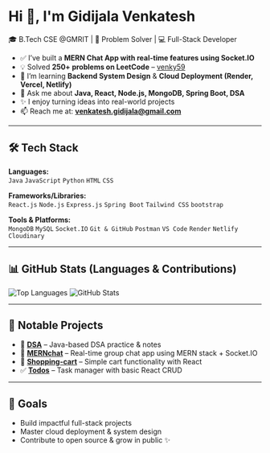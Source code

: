 # Hi 👋, I'm Gidijala Venkatesh

🎓 B.Tech CSE @GMRIT | 🧠 Problem Solver | 💻 Full-Stack Developer

- ✅ I’ve built a **MERN Chat App with real-time features using Socket.IO**
- 💡 Solved **250+ problems on LeetCode** – [venky59](https://leetcode.com/u/venky59/)
- 🌱 I’m learning **Backend System Design** & **Cloud Deployment (Render, Vercel, Netlify)**
- 💬 Ask me about **Java, React, Node.js, MongoDB, Spring Boot, DSA**
- ✨ I enjoy turning ideas into real-world projects
- 📫 Reach me at: **venkatesh.gidijala@gmail.com**

---

## 🛠️ Tech Stack

**Languages:**  
`Java` `JavaScript` `Python` `HTML` `CSS`

**Frameworks/Libraries:**  
`React.js` `Node.js` `Express.js` `Spring Boot` `Tailwind CSS` `bootstrap`

**Tools & Platforms:**  
`MongoDB` `MySQL` `Socket.IO` `Git & GitHub` `Postman` `VS Code` `Render` `Netlify` `Cloudinary`

---

## 📊 GitHub Stats (Languages & Contributions)

![Top Languages](https://github-readme-stats.vercel.app/api/top-langs/?username=venkatesh-gidijala&layout=compact&langs_count=6&theme=radical)
![GitHub Stats](https://github-readme-stats.vercel.app/api?username=venkatesh-gidijala&show_icons=true&theme=radical)

---

## 📌 Notable Projects

- 🧠 **[DSA](https://github.com/venkatesh-gidijala/DSA)** – Java-based DSA practice & notes
- 💬 **[MERNchat](https://github.com/venkatesh-gidijala/MERNchat)** – Real-time group chat app using MERN stack + Socket.IO
- 🛒 **[Shopping-cart](https://github.com/venkatesh-gidijala/Shopping-cart)** – Simple cart functionality with React
- ✅ **[Todos](https://github.com/venkatesh-gidijala/Todos)** – Task manager with basic React CRUD

---

## 🚀 Goals

- Build impactful full-stack projects  
- Master cloud deployment & system design  
- Contribute to open source & grow in public ✨
